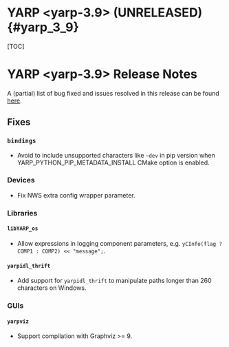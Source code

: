 YARP <yarp-3.9> (UNRELEASED)                                         {#yarp_3_9}
============================

[TOC]

YARP <yarp-3.9> Release Notes
=============================


A (partial) list of bug fixed and issues resolved in this release can be found
[here](https://github.com/robotology/yarp/issues?q=label%3A%22Fixed+in%3A+YARP+yarp-3.9%22).


Fixes
-----

### `bindings`

* Avoid to include unsupported characters like `~dev` in pip version when YARP_PYTHON_PIP_METADATA_INSTALL CMake option is enabled.

### Devices

* Fix NWS extra config wrapper parameter.

### Libraries

#### `libYARP_os`

* Allow expressions in logging component parameters, e.g. `yCInfo(flag ? COMP1 : COMP2) << "message";`.

#### `yarpidl_thrift`

* Add support for `yarpidl_thrift` to manipulate paths longer than 260 characters on Windows.

### GUIs

#### `yarpviz`

* Support compilation with Graphviz >= 9.


